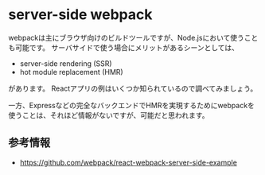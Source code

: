 # server-side webpack

webpackは主にブラウザ向けのビルドツールですが、Node.jsにおいて使うことも可能です。
サーバサイドで使う場合にメリットがあるシーンとしては、

- server-side rendering (SSR)
- hot module replacement (HMR)

があります。
Reactアプリの例はいくつか知られているので調べてみましょう。

一方、Expressなどの完全なバックエンドでHMRを実現するためにwebpackを使うことは、それほど情報がないですが、可能だと思われます。

## 参考情報

- https://github.com/webpack/react-webpack-server-side-example
